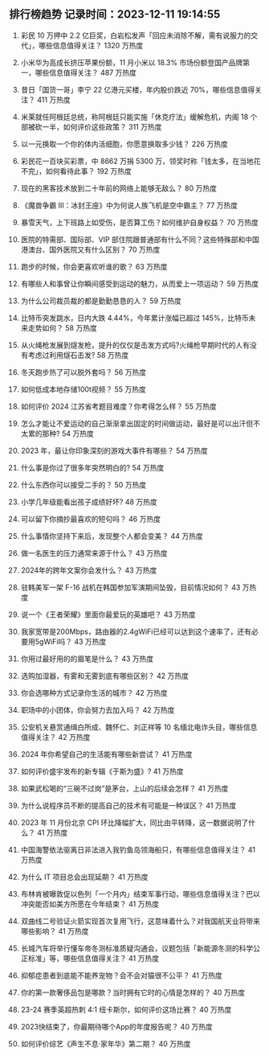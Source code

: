
## 排行榜趋势 记录时间：2023-12-11 19:14:55
  
  1. 彩民 10 万押中 2.2 亿巨奖，白岩松发声「回应未消除不解，需有说服力的交代」，哪些信息值得关注？ 1320 万热度
    
  2. 小米华为高成长挤压苹果份额，11 月小米以 18.3% 市场份额登国产品牌第一，哪些信息值得关注？ 487 万热度
    
  3. 昔日「国货一哥」李宁 22 亿港元买楼，年内股价跌近 70%，哪些信息值得关注？ 411 万热度
    
  4. 米莱就任阿根廷总统，称阿根廷只能实施「休克疗法」缓解危机，内阁 18 个部被砍一半，如何评价这些政策？ 311 万热度
    
  5. 以一元换取一个你的体内活细胞，你愿意换取多少钱？ 226 万热度
    
  6. 彩民花一百块买彩票，中 8662 万捐 5300 万，领奖时称「钱太多，在当地花不完」，如何看待此事？ 192 万热度
    
  7. 现在的黑客技术放到二十年前的网络上能够无敌么？ 80 万热度
    
  8. 《魔兽争霸 Ⅲ：冰封王座》中为何说人族飞机是空中霸主？ 77 万热度
    
  9. 暴雪天气，上下班路上如受伤，是否算工伤？如何维护自身权益？ 70 万热度
    
  10. 医院的特需部、国际部、VIP 部住院跟普通部有什么不同？这些特殊部和中国港澳台、国外医院又有什么区别？ 70 万热度
    
  11. 跑步的时候，你会更喜欢听谁的歌？ 63 万热度
    
  12. 有哪些人和事曾让你瞬间感受到运动的魅力，从而爱上一项运动？ 59 万热度
    
  13. 为什么公司裁员裁的都是勤勤恳恳的人？ 59 万热度
    
  14. 比特币突发跳水，日内大跌 4.44%，今年累计涨幅已超过 145%，比特币未来走势如何？ 58 万热度
    
  15. 从火绳枪发展到燧发枪，提升的仅仅是击发方式吗?火绳枪早期时代的人有没有考虑过利用燧石击发? 58 万热度
    
  16. 冬天跑步热了可以脱外套吗？ 56 万热度
    
  17. 如何低成本地存储100t视频？ 55 万热度
    
  18. 如何评价 2024 江苏省考题目难度？你考得怎么样？ 55 万热度
    
  19. 怎么才能让不爱运动的自己渐渐拿出固定的时间做运动，最好是可以出汗但不太累的那种? 54 万热度
    
  20. 2023 年，最让你印象深刻的游戏大事件有哪些？ 54 万热度
    
  21. 什么事是你过了很多年突然明白的? 54 万热度
    
  22. 什么东西你可以接受二手的？ 50 万热度
    
  23. 小学几年级能看出孩子成绩好坏? 48 万热度
    
  24. 可以留下你摘抄最喜欢的短句吗？ 46 万热度
    
  25. 什么事情你坚持下来后，发现整个人都会变美？ 44 万热度
    
  26. 做一名医生的压力通常来源于什么？ 43 万热度
    
  27. 2024年的跨年文案你会发什么？ 43 万热度
    
  28. 驻韩美军一架 F-16 战机在韩国参加军演期间坠毁，目前情况如何？ 43 万热度
    
  29. 说一个《王者荣耀》里面你最爱玩的英雄吧？ 43 万热度
    
  30. 我家宽带是200Mbps，路由器的2.4gWiFi已经可以达到这个速率了，还有必要用5gWiFi吗？ 43 万热度
    
  31. 你用过最好用的的眉笔是什么？ 43 万热度
    
  32. 选购加湿器，有雾和无雾到底有哪些区别？ 42 万热度
    
  33. 你会选哪种方式记录你生活的城市？ 42 万热度
    
  34. 职场中的小团体，你会努力去加入吗？ 42 万热度
    
  35. 公安机关悬赏通缉白所成、魏怀仁、刘正祥等 10 名缅北电诈头目，哪些信息值得关注？ 42 万热度
    
  36. 2024 年你希望自己的生活能有哪些新尝试？ 41 万热度
    
  37. 如何评价盛宇发布的新专辑《于斯为盛》? 41 万热度
    
  38. 如果武松喝的“三碗不过岗”是茅台，上山的后续会怎样？ 41 万热度
    
  39. 为什么说程序员不断的提高自己的技术有可能是一种误区？ 41 万热度
    
  40. 2023 年 11 月份北京 CPI 环比降幅扩大，同比由平转降，这一数据说明了什么？ 41 万热度
    
  41. 中国海警依法驱离日非法进入我钓鱼岛领海船只，有哪些信息值得关注？ 41 万热度
    
  42. 为什么 IT 项目总会出现延期？ 41 万热度
    
  43. 布林肯被曝敦促以色列「一个月内」结束军事行动，哪些信息值得关注？巴以冲突能否如美方所愿在今年结束？ 41 万热度
    
  44. 双曲线二号验证火箭实现首次复用飞行，这意味着什么？对我国航天业将带来哪些影响？ 41 万热度
    
  45. 长城汽车将举行懂车帝冬测标准质疑沟通会，议题包括「新能源冬测的科学公正标准」等，哪些信息值得关注？ 41 万热度
    
  46. 抑郁症患者到底能不能养宠物？会不会对猫很不公平？ 41 万热度
    
  47. 你的第一款奢侈品包是哪款？当时拥有它时的心情是怎样的？ 40 万热度
    
  48. 23-24 赛季英超热刺 4:1 纽卡斯尔，如何评价这场比赛？ 40 万热度
    
  49. 2023快结束了，你最期待哪个App的年度报告呢？ 40 万热度
    
  50. 如何评价综艺《声生不息·家年华》第二期？ 40 万热度
    